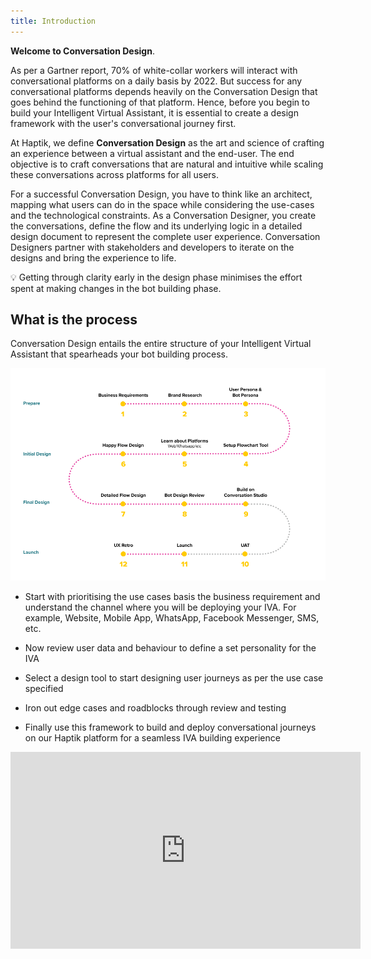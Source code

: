 ```yaml
---
title: Introduction
---
```


**Welcome to Conversation Design**. 

As per a Gartner report, 70% of white-collar workers will interact with conversational platforms on a daily basis by 2022. But success for any conversational platforms depends heavily on the Conversation Design that goes behind the functioning of that platform. Hence, before you begin to build your Intelligent Virtual Assistant, it is essential to create a design framework with the user's conversational journey first.

At Haptik, we define **Conversation Design** as the art and science of crafting an experience between a virtual assistant and the end-user. The end objective is to craft conversations that are natural and intuitive while scaling these conversations across platforms for all users.

For a successful Conversation Design, you have to think like an architect, mapping what users can do in the space while considering the use-cases and the technological constraints. As a Conversation Designer, you create the conversations, define the flow and its underlying logic in a detailed design document to represent the complete user experience. Conversation Designers partner with stakeholders and developers to iterate on the designs and bring the experience to life. 

💡 Getting through clarity early in the design phase minimises the effort spent at making changes in the bot building phase.

## What is the process

Conversation Design entails the entire structure of your Intelligent Virtual Assistant that spearheads your bot building process.

![CDprocess](assets/Haptik_CD_Process.png)

- Start with prioritising the use cases basis the business requirement and understand the channel where you will be deploying your IVA. For example, Website, Mobile App, WhatsApp, Facebook Messenger, SMS, etc.

- Now review user data and behaviour to define a set personality for the IVA

- Select a design tool to start designing user journeys as per the use case specified 

- Iron out edge cases and roadblocks through review and testing

- Finally use this framework to build and deploy conversational journeys on our Haptik platform for a seamless IVA building experience

<iframe width="560" height="315" src="https://www.youtube.com/watch?v=gUWPo9wHDbk&feature=emb_logo" frameborder="0" allow="accelerometer; autoplay; clipboard-write; encrypted-media; gyroscope; picture-in-picture" allowfullscreen></iframe>
